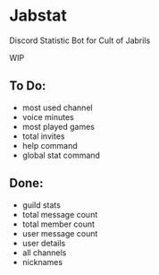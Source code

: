 # Jabstat
Discord Statistic Bot for Cult of Jabrils

WIP

## To Do:
- most used channel
- voice minutes
- most played games
- total invites
- help command
- global stat command


## Done:
- guild stats
- total message count
- total member count
- user message count
- user details
- all channels
- nicknames
